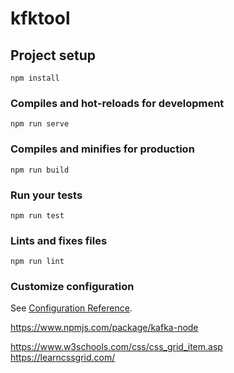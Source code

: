 # kfktool

## Project setup
```
npm install
```

### Compiles and hot-reloads for development
```
npm run serve
```

### Compiles and minifies for production
```
npm run build
```

### Run your tests
```
npm run test
```

### Lints and fixes files
```
npm run lint
```

### Customize configuration
See [Configuration Reference](https://cli.vuejs.org/config/).

https://www.npmjs.com/package/kafka-node


https://www.w3schools.com/css/css_grid_item.asp
https://learncssgrid.com/



